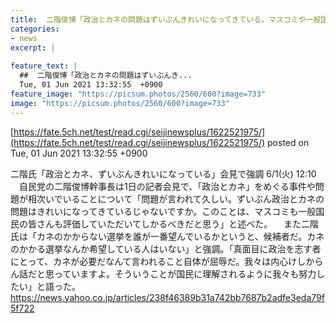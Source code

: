 ```yaml
---
title:  二階俊博「政治とカネの問題はずいぶんきれいになってきている。マスコミや一般国民は評価してしかるべき」  
categories:
- news
excerpt: |
  
feature_text: |
  ##  二階俊博「政治とカネの問題はずいぶんき...
  Tue, 01 Jun 2021 13:32:55  +0900
feature_image: "https://picsum.photos/2560/600?image=733"
image: "https://picsum.photos/2560/600?image=733"
---
```


[https://fate.5ch.net/test/read.cgi/seijinewsplus/1622521975/](https://fate.5ch.net/test/read.cgi/seijinewsplus/1622521975/)
posted on Tue, 01 Jun 2021 13:32:55  +0900

<!--more-->

二階氏「政治とカネ、ずいぶんきれいになっている」会見で強調 6/1(火) 12:10 　自民党の二階俊博幹事長は1日の記者会見で、「政治とカネ」をめぐる事件や問題が相次いでいることについて「問題が言われて久しい。ずいぶん政治とカネの問題はきれいになってきているじゃないですか。このことは、マスコミも一般国民の皆さんも評価していただいてしかるべきだと思う」と述べた。 　また二階氏は「カネのかからない選挙を誰が一番望んでいるかというと、候補者だ。カネのかかる選挙なんか希望している人はいない」と強調。「真面目に政治を志す者にとって、カネが必要だなんて言われること自体が屈辱だ。我々は内心けしからん話だと思っていますよ。そういうことが国民に理解されるように我々も努力したい」と語った。 https://news.yahoo.co.jp/articles/238f46389b31a742bb7687b2adfe3eda79f5f722
